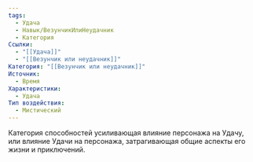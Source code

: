 ```yaml
---
tags:
  - Удача
  - Навык/ВезунчикИлиНеудачник
  - Категория
Ссылки:
  - "[[Удача]]"
  - "[[Везунчик или неудачник]]"
Категория: "[[Везунчик или неудачник]]"
Источник:
  - Время
Характеристики:
  - Удача
Тип воздействия:
  - Мистический
---
```

Категория способностей усиливающая влияние персонажа на Удачу, или влияние Удачи на персонажа, затрагивающая общие аспекты его жизни и приключений. 